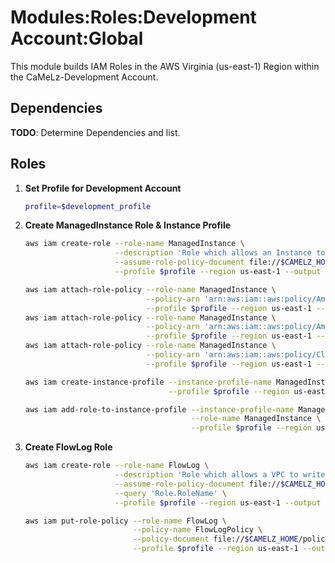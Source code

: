 # Modules:Roles:Development Account:Global

This module builds IAM Roles in the AWS Virginia (us-east-1) Region within the CaMeLz-Development Account.

## Dependencies

**TODO**: Determine Dependencies and list.

## Roles

1. **Set Profile for Development Account**

    ```bash
    profile=$development_profile
    ```

1.  **Create ManagedInstance Role & Instance Profile**

    ```bash
    aws iam create-role --role-name ManagedInstance \
                        --description 'Role which allows an Instance to be managed by SSM, join a Domain, and write to CloudWatch' \
                        --assume-role-policy-document file://$CAMELZ_HOME/policies/Ec2AssumeRole.json \
                        --profile $profile --region us-east-1 --output text

    aws iam attach-role-policy --role-name ManagedInstance \
                               --policy-arn 'arn:aws:iam::aws:policy/AmazonSSMManagedInstanceCore' \
                               --profile $profile --region us-east-1 --output text
    aws iam attach-role-policy --role-name ManagedInstance \
                               --policy-arn 'arn:aws:iam::aws:policy/AmazonSSMDirectoryServiceAccess' \
                               --profile $profile --region us-east-1 --output text
    aws iam attach-role-policy --role-name ManagedInstance \
                               --policy-arn 'arn:aws:iam::aws:policy/CloudWatchAgentServerPolicy' \
                               --profile $profile --region us-east-1 --output text

    aws iam create-instance-profile --instance-profile-name ManagedInstance \
                                    --profile $profile --region us-east-1 --output text

    aws iam add-role-to-instance-profile --instance-profile-name ManagedInstance \
                                         --role-name ManagedInstance \
                                         --profile $profile --region us-east-1 --output text
    ```

1.  **Create FlowLog Role**

    ```bash
    aws iam create-role --role-name FlowLog \
                        --description 'Role which allows a VPC to write Flow Logs' \
                        --assume-role-policy-document file://$CAMELZ_HOME/policies/VpcFlowLogsAssumeRole.json \
                        --query 'Role.RoleName' \
                        --profile $profile --region us-east-1 --output text

    aws iam put-role-policy --role-name FlowLog \
                            --policy-name FlowLogPolicy \
                            --policy-document file://$CAMELZ_HOME/policies/VpcFlowLogs.json \
                            --profile $profile --region us-east-1 --output text
    ```
